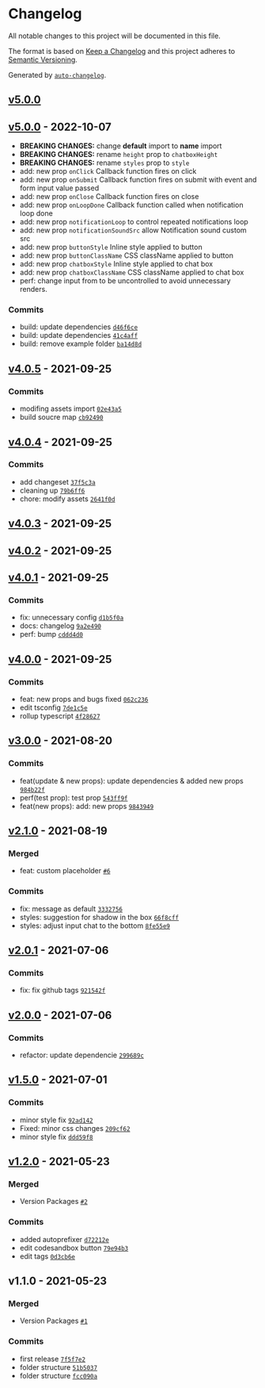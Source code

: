# Changelog

All notable changes to this project will be documented in this file.

The format is based on [Keep a Changelog](https://keepachangelog.com/en/1.0.0/)
and this project adheres to [Semantic Versioning](https://semver.org/spec/v2.0.0.html).

Generated by [`auto-changelog`](https://github.com/CookPete/auto-changelog).

## [v5.0.0](https://github.com/awran5/react-floating-whatsapp/compare/v5.0.0...v5.0.0)

## [v5.0.0](https://github.com/awran5/react-floating-whatsapp/compare/v4.0.5...v5.0.0) - 2022-10-07

- **BREAKING CHANGES:** change **default** import to **name** import
- **BREAKING CHANGES:** rename `height` prop to `chatboxHeight`
- **BREAKING CHANGES:** rename `styles` prop to `style`
- add: new prop `onClick` Callback function fires on click
- add: new prop `onSubmit` Callback function fires on submit with event and form input value passed
- add: new prop `onClose` Callback function fires on close
- add: new prop `onLoopDone` Callback function called when notification loop done
- add: new prop `notificationLoop` to control repeated notifications loop
- add: new prop `notificationSoundSrc` allow Notification sound custom src
- add: new prop `buttonStyle` Inline style applied to button
- add: new prop `buttonClassName` CSS className applied to button
- add: new prop `chatboxStyle` Inline style applied to chat box
- add: new prop `chatboxClassName` CSS className applied to chat box
- perf: change input from to be uncontrolled to avoid unnecessary renders.

### Commits

- build: update dependencies [`d46f6ce`](https://github.com/awran5/react-floating-whatsapp/commit/d46f6ce70988019ba82caf12e3d0a7c58b762798)
- build: update dependencies [`41c4aff`](https://github.com/awran5/react-floating-whatsapp/commit/41c4affaff8809bec62c46a6755c24ae807dd6d9)
- build: remove example folder [`ba14d8d`](https://github.com/awran5/react-floating-whatsapp/commit/ba14d8da4dd17efa83121512648f79e3ad57b30b)

## [v4.0.5](https://github.com/awran5/react-floating-whatsapp/compare/v4.0.4...v4.0.5) - 2021-09-25

### Commits

- modifing assets import [`02e43a5`](https://github.com/awran5/react-floating-whatsapp/commit/02e43a5b72ccc6c0f35f7b9b40d7000d6213beb4)
- build soucre map [`cb92490`](https://github.com/awran5/react-floating-whatsapp/commit/cb92490197dd6ee03fc62217d860436c15c7b3c9)

## [v4.0.4](https://github.com/awran5/react-floating-whatsapp/compare/v4.0.3...v4.0.4) - 2021-09-25

### Commits

- add changeset [`37f5c3a`](https://github.com/awran5/react-floating-whatsapp/commit/37f5c3a1ac623851dea5d7b528dc656e2422b578)
- cleaning up [`79b6ff6`](https://github.com/awran5/react-floating-whatsapp/commit/79b6ff600d3f377b599c54bb13a3855a9e65e88d)
- chore: modify assets [`2641f0d`](https://github.com/awran5/react-floating-whatsapp/commit/2641f0d6e0f211a3f017b408151fc6310215be9a)

## [v4.0.3](https://github.com/awran5/react-floating-whatsapp/compare/v4.0.2...v4.0.3) - 2021-09-25

## [v4.0.2](https://github.com/awran5/react-floating-whatsapp/compare/v4.0.1...v4.0.2) - 2021-09-25

## [v4.0.1](https://github.com/awran5/react-floating-whatsapp/compare/v4.0.0...v4.0.1) - 2021-09-25

### Commits

- fix: unnecessary config [`d1b5f0a`](https://github.com/awran5/react-floating-whatsapp/commit/d1b5f0a76e28b1b6c449349b672f6588153e611d)
- docs: changelog [`9a2e490`](https://github.com/awran5/react-floating-whatsapp/commit/9a2e4901b134ab156721c0472f7852aa70ca45da)
- perf: bump [`cddd4d0`](https://github.com/awran5/react-floating-whatsapp/commit/cddd4d0a73efee05e9e4b11a9cb1d68de7c3f249)

## [v4.0.0](https://github.com/awran5/react-floating-whatsapp/compare/v3.0.0...v4.0.0) - 2021-09-25

### Commits

- feat: new props and bugs fixed [`062c236`](https://github.com/awran5/react-floating-whatsapp/commit/062c23635c872242413720dcf46864f622e77eeb)
- edit tsconfig [`7de1c5e`](https://github.com/awran5/react-floating-whatsapp/commit/7de1c5e992689ce196049119145aec8eb885fbe3)
- rollup typescript [`4f28627`](https://github.com/awran5/react-floating-whatsapp/commit/4f28627c17bb24acaf48e4dbce963337d62840d5)

## [v3.0.0](https://github.com/awran5/react-floating-whatsapp/compare/v2.1.0...v3.0.0) - 2021-08-20

### Commits

- feat(update & new props): update dependencies & added new props [`984b22f`](https://github.com/awran5/react-floating-whatsapp/commit/984b22f7132918c03c1afefb215a02301eb224f6)
- perf(test prop): test prop [`543ff9f`](https://github.com/awran5/react-floating-whatsapp/commit/543ff9fb01ecf64d7869c448ea76c2a348260073)
- feat(new props): add: new props [`9843949`](https://github.com/awran5/react-floating-whatsapp/commit/98439491041b7e570ad803129722676bea31c639)

## [v2.1.0](https://github.com/awran5/react-floating-whatsapp/compare/v2.0.1...v2.1.0) - 2021-08-19

### Merged

- feat: custom placeholder [`#6`](https://github.com/awran5/react-floating-whatsapp/pull/6)

### Commits

- fix: message as default [`3332756`](https://github.com/awran5/react-floating-whatsapp/commit/3332756ab7b59890732a837f48d06e7ac35fd880)
- styles: suggestion for shadow in the box [`66f8cff`](https://github.com/awran5/react-floating-whatsapp/commit/66f8cff0de2abfe13f47f05d8f3b9b9583f41a2f)
- styles: adjust input chat to the bottom [`8fe55e9`](https://github.com/awran5/react-floating-whatsapp/commit/8fe55e93fc5433b37cc942260c8df4dca8ee7f15)

## [v2.0.1](https://github.com/awran5/react-floating-whatsapp/compare/v2.0.0...v2.0.1) - 2021-07-06

### Commits

- fix: fix github tags [`921542f`](https://github.com/awran5/react-floating-whatsapp/commit/921542f6bef95e6cdbd7dd5858f3404688c00a74)

## [v2.0.0](https://github.com/awran5/react-floating-whatsapp/compare/v1.5.0...v2.0.0) - 2021-07-06

### Commits

- refactor: update dependencie [`299689c`](https://github.com/awran5/react-floating-whatsapp/commit/299689c78928b3276a3fe1af428822047f28149d)

## [v1.5.0](https://github.com/awran5/react-floating-whatsapp/compare/v1.2.0...v1.5.0) - 2021-07-01

### Commits

- minor style fix [`92ad142`](https://github.com/awran5/react-floating-whatsapp/commit/92ad142d55b83a4a5f3a6b74fb5853213ef98d71)
- Fixed: minor css changes [`209cf62`](https://github.com/awran5/react-floating-whatsapp/commit/209cf629074992dca6295705e486246d397ec6f3)
- minor style fix [`ddd59f8`](https://github.com/awran5/react-floating-whatsapp/commit/ddd59f8702afb660638e92f3e49c6f8957b77add)

## [v1.2.0](https://github.com/awran5/react-floating-whatsapp/compare/v1.1.0...v1.2.0) - 2021-05-23

### Merged

- Version Packages [`#2`](https://github.com/awran5/react-floating-whatsapp/pull/2)

### Commits

- added autoprefixer [`d72212e`](https://github.com/awran5/react-floating-whatsapp/commit/d72212e424997a0c9aff34bf2c5447a1992e5407)
- edit codesandbox button [`79e94b3`](https://github.com/awran5/react-floating-whatsapp/commit/79e94b32c7a6cf56032676dc6ee5c5486cef0963)
- edit tags [`0d3cb6e`](https://github.com/awran5/react-floating-whatsapp/commit/0d3cb6e773453b492fad55a7fb6d51830a70eb6a)

## v1.1.0 - 2021-05-23

### Merged

- Version Packages [`#1`](https://github.com/awran5/react-floating-whatsapp/pull/1)

### Commits

- first release [`7f5f7e2`](https://github.com/awran5/react-floating-whatsapp/commit/7f5f7e2dc1cadc415301c4daed8fc4cd7edf1067)
- folder structure [`51b5037`](https://github.com/awran5/react-floating-whatsapp/commit/51b5037f932a744b220ff96a5798591905a4aecf)
- folder structure [`fcc090a`](https://github.com/awran5/react-floating-whatsapp/commit/fcc090a4b11a22f2f0c259121a59350131fa74f5)
